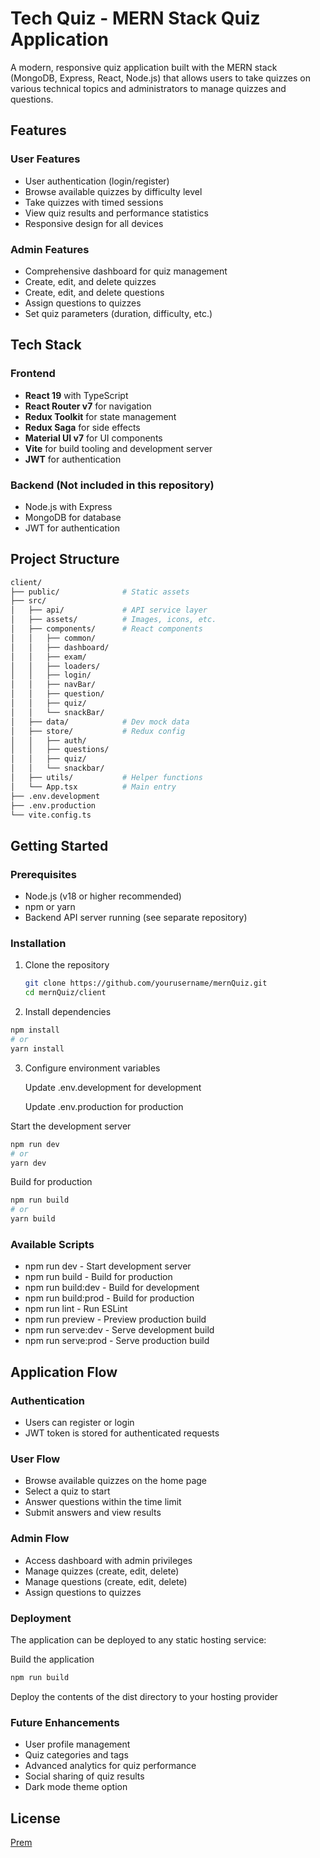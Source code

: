 # Tech Quiz - MERN Stack Quiz Application

A modern, responsive quiz application built with the MERN stack (MongoDB, Express, React, Node.js) that allows users to take quizzes on various technical topics and administrators to manage quizzes and questions.

## Features

### User Features
- User authentication (login/register)
- Browse available quizzes by difficulty level
- Take quizzes with timed sessions
- View quiz results and performance statistics
- Responsive design for all devices

### Admin Features
- Comprehensive dashboard for quiz management
- Create, edit, and delete quizzes
- Create, edit, and delete questions
- Assign questions to quizzes
- Set quiz parameters (duration, difficulty, etc.)

## Tech Stack

### Frontend
- **React 19** with TypeScript
- **React Router v7** for navigation
- **Redux Toolkit** for state management
- **Redux Saga** for side effects
- **Material UI v7** for UI components
- **Vite** for build tooling and development server
- **JWT** for authentication

### Backend (Not included in this repository)
- Node.js with Express
- MongoDB for database
- JWT for authentication

## Project Structure

```bash
client/
├── public/              # Static assets
├── src/
│   ├── api/             # API service layer
│   ├── assets/          # Images, icons, etc.
│   ├── components/      # React components
│   │   ├── common/
│   │   ├── dashboard/
│   │   ├── exam/
│   │   ├── loaders/
│   │   ├── login/
│   │   ├── navBar/
│   │   ├── question/
│   │   ├── quiz/
│   │   └── snackBar/
│   ├── data/            # Dev mock data
│   ├── store/           # Redux config
│   │   ├── auth/
│   │   ├── questions/
│   │   ├── quiz/
│   │   └── snackbar/
│   ├── utils/           # Helper functions
│   └── App.tsx          # Main entry
├── .env.development
├── .env.production
└── vite.config.ts

```
## Getting Started

### Prerequisites
- Node.js (v18 or higher recommended)
- npm or yarn
- Backend API server running (see separate repository)

### Installation

1. Clone the repository
   ```bash
   git clone https://github.com/yourusername/mernQuiz.git
   cd mernQuiz/client

2. Install dependencies
```bash
npm install
# or
yarn install
```
3. Configure environment variables

   Update .env.development for development

   Update .env.production for production
   
Start the development server
```bash
npm run dev
# or
yarn dev
```

  Build for production
```bash
npm run build
# or
yarn build
```
### Available Scripts

* npm run dev - Start development server
* npm run build - Build for production
* npm run build:dev - Build for development
* npm run build:prod - Build for production
* npm run lint - Run ESLint
* npm run preview - Preview production build
* npm run serve:dev - Serve development build
* npm run serve:prod - Serve production build

## Application Flow
### Authentication
* Users can register or login
* JWT token is stored for authenticated requests

### User Flow

* Browse available quizzes on the home page
* Select a quiz to start
* Answer questions within the time limit
* Submit answers and view results

### Admin Flow

* Access dashboard with admin privileges
* Manage quizzes (create, edit, delete)
* Manage questions (create, edit, delete)
* Assign questions to quizzes

### Deployment
The application can be deployed to any static hosting service:

Build the application
```bash
npm run build
```
Deploy the contents of the dist directory to your hosting provider

### Future Enhancements
* User profile management
* Quiz categories and tags
* Advanced analytics for quiz performance
* Social sharing of quiz results
* Dark mode theme option

## License
[Prem](https://github.com/prem2230)

